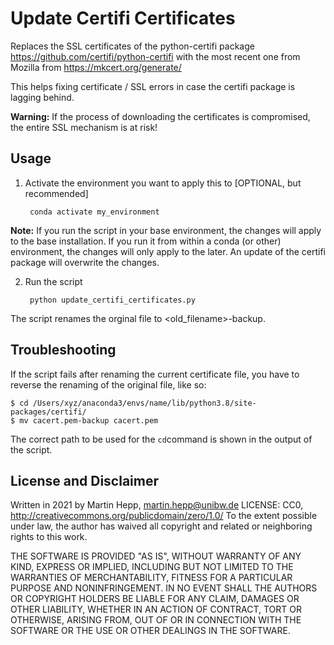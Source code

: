 # Update Certifi Certificates
Replaces the SSL certificates of the python-certifi package 
    https://github.com/certifi/python-certifi
with the most recent one from Mozilla from
    https://mkcert.org/generate/

 This helps fixing certificate / SSL errors in case the certifi package is lagging behind.

**Warning:** If the process of downloading the certificates is compromised, the entire SSL 
mechanism is at risk!

## Usage
1. Activate the environment you want to apply this to [OPTIONAL, but recommended]

        conda activate my_environment

**Note:** If you run the script in your base environment, the changes will apply to the base installation. If you run it from within a conda (or other) environment, the changes will only apply to the later. An update of the certifi package will overwrite the changes.

2. Run the script

        python update_certifi_certificates.py

The script renames the orginal file to <old_filename>-backup.


## Troubleshooting
If the script fails after renaming the current certificate file, you have to reverse the renaming of the original file, like so:

    $ cd /Users/xyz/anaconda3/envs/name/lib/python3.8/site-packages/certifi/
    $ mv cacert.pem-backup cacert.pem

The correct path to be used for the `cd`command is shown in the output of the script.

## License and Disclaimer
Written in 2021 by Martin Hepp, martin.hepp@unibw.de
LICENSE: CC0, http://creativecommons.org/publicdomain/zero/1.0/
To the extent possible under law, the author has waived all copyright and related or 
neighboring rights to this work. 

THE SOFTWARE IS PROVIDED "AS IS", WITHOUT WARRANTY OF ANY KIND, EXPRESS OR
IMPLIED, INCLUDING BUT NOT LIMITED TO THE WARRANTIES OF MERCHANTABILITY,
FITNESS FOR A PARTICULAR PURPOSE AND NONINFRINGEMENT. IN NO EVENT SHALL THE
AUTHORS OR COPYRIGHT HOLDERS BE LIABLE FOR ANY CLAIM, DAMAGES OR OTHER
LIABILITY, WHETHER IN AN ACTION OF CONTRACT, TORT OR OTHERWISE, ARISING FROM,
OUT OF OR IN CONNECTION WITH THE SOFTWARE OR THE USE OR OTHER DEALINGS IN THE
SOFTWARE.
